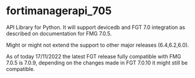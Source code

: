 # fortimanagerapi_705

API Library for Python.
It will support devicedb and FGT 7.0 integration as described on documentation for FMG 7.0.5.

Might or might not extend the support to other major releases (6.4,6.2,6.0).

As of today 17/11/2022 the latest FGT release fully compatible with FMG 7.0.5 is 7.0.9, depending on the changes made in FGT 7.0.10 it might still be compatible.